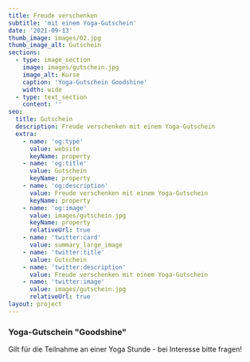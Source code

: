 ```yaml
---
title: Freude verschenken
subtitle: 'mit einem Yoga-Gutschein'
date: '2021-09-13'
thumb_image: images/02.jpg
thumb_image_alt: Gutschein
sections:
  - type: image_section
    image: images/gutschein.jpg
    image_alt: Kurse
    caption: 'Yoga-Gutschein Goodshine'
    width: wide
  - type: text_section
    content: ''
seo:
  title: Gutschein
  description: Freude verschenken mit einem Yoga-Gutschein
  extra:
    - name: 'og:type'
      value: website
      keyName: property
    - name: 'og:title'
      value: Gutschein
      keyName: property
    - name: 'og:description'
      value: Freude verschenken mit einem Yoga-Gutschein
      keyName: property
    - name: 'og:image'
      value: images/gutschein.jpg
      keyName: property
      relativeUrl: true
    - name: 'twitter:card'
      value: summary_large_image
    - name: 'twitter:title'
      value: Gutschein
    - name: 'twitter:description'
      value: Freude verschenken mit einem Yoga-Gutschein
    - name: 'twitter:image'
      value: images/gutschein.jpg
      relativeUrl: true
layout: project
---
```

### Yoga-Gutschein "Goodshine"


Gilt für die Teilnahme an einer Yoga Stunde - bei Interesse bitte fragen!

